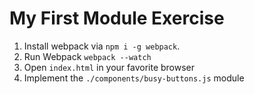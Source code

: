 # My First Module Exercise

1. Install webpack via `npm i -g webpack`.
2. Run Webpack `webpack --watch`
3. Open `index.html` in your favorite browser
4. Implement the `./components/busy-buttons.js` module
